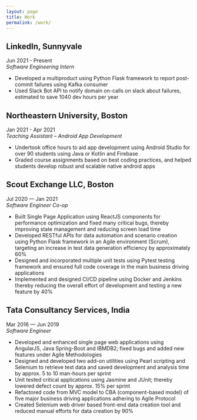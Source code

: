 ```yaml
---
layout: page
title: Work
permalink: /work/
---
```


## LinkedIn, Sunnyvale
Jun 2021 - Present
<br/>
*Software Engineering Intern*
+ Developed a multiproduct using Python Flask framework to report post-commit failures using Kafka consumer
+ Used Slack Bot API to notify domain on-calls on slack about failures, estimated to save 1040 dev hours per year

## Northeastern University, Boston
Jan 2021 - Apr 2021
<br/>
*Teaching Assistant – Android App Development*
+ Undertook office hours to aid app development using Android Studio for over 90 students using Java or Kotlin and Firebase
+ Graded course assignments based on best coding practices, and helped students develop robust and scalable native android apps

## Scout Exchange LLC, Boston
Jul 2020 — Jan 2021
<br/>
*Software Engineer Co-op*
+ Built Single Page Application using ReactJS components for performance optimization and fixed many critical bugs, thereby improving state management and reducing screen load time
+ Developed RESTful APIs for data automation and scenario creation using Python Flask framework in an Agile environment (Scrum), targeting an increase in test data generation efficiency by approximately 60%
+ Designed and incorporated multiple unit tests using Pytest testing framework and ensured full code coverage in the main
business driving applications
+ Implemented and designed CI/CD pipeline using Docker and Jenkins thereby reducing the overall effort of development and
testing a new feature by 40%

## Tata Consultancy Services, India 
Mar 2016 — Jun 2019
<br/>
*Software Engineer*
+ Developed and enhanced single page web applications using AngularJS, Java Spring-Boot and IBMDB2; fixed bugs and added
new features under Agile Methodologies
+ Designed and developed two add-on utilities using Pearl scripting and Selenium to retrieve test data and saved development and
analysis time by approx. 5 to 10 man-hours per sprint
+ Unit tested critical applications using Jasmine and JUnit; thereby lowered defect count by approx. 15% per sprint
+ Refactored code from MVC model to CBA (component-based model) of five major business driving applications adhering to
Agile Protocol
+ Created Selenium web driver based front-end data creation tool and reduced manual efforts for data creation by 90%
